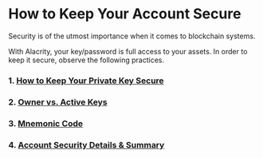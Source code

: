 # How to Keep Your Account Secure

Security is of the utmost importance when it comes to blockchain systems.

With Alacrity, your key/password is full access to your assets. In order to keep it secure, observe the following practices.

### 1. [How to Keep Your Private Key Secure]()
### 2. [Owner vs. Active Keys]()
### 3. [Mnemonic Code]()
### 4. [Account Security Details & Summary]()